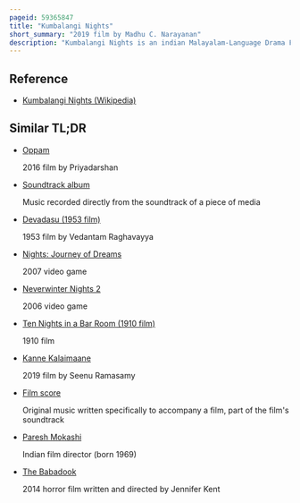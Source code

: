```yaml
---
pageid: 59365847
title: "Kumbalangi Nights"
short_summary: "2019 film by Madhu C. Narayanan"
description: "Kumbalangi Nights is an indian Malayalam-Language Drama Film released in 2019 under Madhu c. Narayanan. The directorial Debut was written by Syam Pushkaran and jointly produced by Fahadh Faasil and Nazriya Nazim under their Production House Fahadh Faasil and Friends, in Association with Dileesh Pothan and Syam Pushkaran under working Class Hero. The Film Stars Shane Nigam, Soubin Shahir, Fahadh Faasil and Sreenath Bhasi, along with Debutants Anna Ben, Grace Antony and Mathew Thomas in pivotal Roles. The Cinematography and editing were handled by Shyju Khalid and Saiju Sreedharan, respectively. The Soundtrack and Background Score is composed by Sushin Shyam."
---
```


## Reference

- [Kumbalangi Nights (Wikipedia)](https://en.wikipedia.org/?curid=59365847)

## Similar TL;DR

- [Oppam](/tldr/en/oppam)

  2016 film by Priyadarshan

- [Soundtrack album](/tldr/en/soundtrack-album)

  Music recorded directly from the soundtrack of a piece of media

- [Devadasu (1953 film)](/tldr/en/devadasu-1953-film)

  1953 film by Vedantam Raghavayya

- [Nights: Journey of Dreams](/tldr/en/nights-journey-of-dreams)

  2007 video game

- [Neverwinter Nights 2](/tldr/en/neverwinter-nights-2)

  2006 video game

- [Ten Nights in a Bar Room (1910 film)](/tldr/en/ten-nights-in-a-bar-room-1910-film)

  1910 film

- [Kanne Kalaimaane](/tldr/en/kanne-kalaimaane)

  2019 film by Seenu Ramasamy

- [Film score](/tldr/en/film-score)

  Original music written specifically to accompany a film, part of the film's soundtrack

- [Paresh Mokashi](/tldr/en/paresh-mokashi)

  Indian film director (born 1969)

- [The Babadook](/tldr/en/the-babadook)

  2014 horror film written and directed by Jennifer Kent
